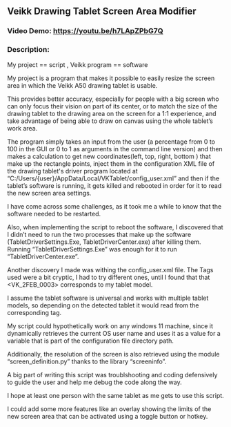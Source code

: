 ## Veikk Drawing Tablet Screen Area Modifier
### Video Demo: https://youtu.be/h7LApZPbG7Q
### Description:
My project == script
, Veikk program == software

My project is a program that makes it possible to easily resize the screen area in which the Veikk A50 drawing tablet is usable. 

This provides better accuracy, especially for people with a big screen who can only focus their vision on part of its center, or to match the size of the drawing tablet to the drawing area on the screen for a 1:1 experience, and take advantage of being able to draw on canvas using the whole tablet’s work area.

 The program simply takes an input from the user (a percentage from 0 to 100 in the GUI or 0 to 1 as arguments in the command line version) and then makes a calculation to get new coordinates(left, top, right, bottom
) that make up the rectangle points, inject them in the configuration XML file of the drawing tablet's driver program located at “C:/Users/{user}/AppData/Local/VKTablet/config_user.xml” and then if the tablet’s software is running, it gets killed and rebooted in order for it to read the new screen area settings.

I have come across some challenges, as it took me a while to know that the software needed to be restarted.

Also, when implementing the script to reboot the software, I discovered that I didn’t need to run the two processes that make up the software (TabletDriverSettings.Exe, TabletDriverCenter.exe) after killing them. Running “TabletDriverSettings.Exe” was enough for it to run “TabletDriverCenter.exe”.

Another discovery I made was withing the config_user.xml file. The Tags used were a bit cryptic, I had to try different ones, until I found that that <VK_2FEB_0003> corresponds to my tablet model. 

I assume the tablet software is universal and works with multiple tablet models, so depending on the detected tablet it would read from the corresponding tag.

My script could hypothetically work on any windows 11 machine, since it dynamically retrieves the current OS user name and uses it as a value for a variable that is part of the configuration file directory path.

Additionally, the resolution of the screen is also retrieved using the module “screen_definition.py” thanks to the library “screeninfo”.

A big part of writing this script was troublshooting and coding defensively to guide the user and help me debug the code along the way.

I hope at least one person with the same tablet as me gets to use this script.

I could add some more features like an overlay showing the limits of the new screen area that can be activated using a toggle button or hotkey.

